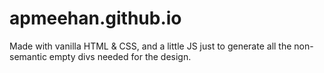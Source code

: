 # apmeehan.github.io

Made with vanilla HTML & CSS, and a little JS just to generate all the non-semantic empty divs needed for the design.